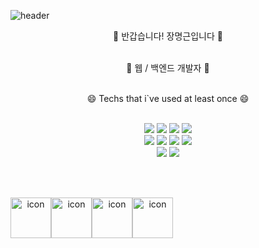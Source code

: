 ![header](https://capsule-render.vercel.app/api?type=Waving&color=auto&height=150&section=header&text=Jang-Myeonggeun&fontSize=90&animation=twinkling)


<p align="center">👋 반갑습니다! 장명근입니다 👋 </br></br> </p>
<p align="center">🌱 웹 / 백엔드 개발자 🌱 </br></br> </p>
<p></p>
<p align="center">😄 Techs that i`ve used at least once 😄 </br></br> </p>

<div align="center">
<img src="https://img.shields.io/badge/JAVA-007396?style=for-the-badge&logo=java&logoColor=white">
<img src="https://img.shields.io/badge/MySQL-4479A1?style=for-the-badge&logo=MySQL&logoColor=white">
<img src="https://img.shields.io/badge/Eclipse-2C2255?style=for-the-badge&logo=Eclipse%20IDE&logoColor=white">
<img src="https://img.shields.io/badge/github-181717?style=for-the-badge&logo=github&logoColor=white">
</div>
<div align="center">
<img src="https://img.shields.io/badge/spring-6DB33F?style=for-the-badge&logo=spring&logoColor=white">
<img src="https://img.shields.io/badge/springboot-6DB33F?style=for-the-badge&logo=springboot&logoColor=white">
<img src="https://img.shields.io/badge/javaScript-F7DF1E?style=for-the-badge&logo=javaScript&logoColor=white">
<img src="https://img.shields.io/badge/bootstrap-7952B3?style=for-the-badge&logo=bootstrap&logoColor=white">  
</div>
<div align="center">
<img src="https://img.shields.io/badge/HTML5-E34F26?style=for-the-badge&logo=HTML5&logoColor=white">
<img src="https://img.shields.io/badge/CSS3-1572B6?style=for-the-badge&logo=CSS3&logoColor=white">
</div>
<div align="center">
</div>

</br></br>

<div align="center" style="display: flex; align-items: flex-start;" >  
<img src="https://techstack-generator.vercel.app/java-icon.svg" alt="icon" width="65" height="65" />
<img src="https://techstack-generator.vercel.app/mysql-icon.svg" alt="icon" width="65" height="65" />
<img src="https://techstack-generator.vercel.app/github-icon.svg" alt="icon" width="65" height="65" />
<img src="https://techstack-generator.vercel.app/js-icon.svg" alt="icon" width="65" height="65" />
</div>

</br></br>
